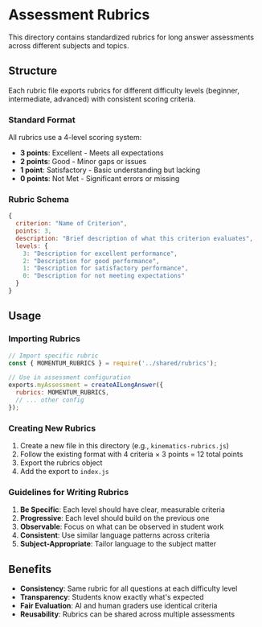 # Assessment Rubrics

This directory contains standardized rubrics for long answer assessments across different subjects and topics.

## Structure

Each rubric file exports rubrics for different difficulty levels (beginner, intermediate, advanced) with consistent scoring criteria.

### Standard Format

All rubrics use a 4-level scoring system:
- **3 points**: Excellent - Meets all expectations
- **2 points**: Good - Minor gaps or issues  
- **1 point**: Satisfactory - Basic understanding but lacking
- **0 points**: Not Met - Significant errors or missing

### Rubric Schema

```javascript
{
  criterion: "Name of Criterion",
  points: 3,
  description: "Brief description of what this criterion evaluates",
  levels: {
    3: "Description for excellent performance",
    2: "Description for good performance",
    1: "Description for satisfactory performance",
    0: "Description for not meeting expectations"
  }
}
```

## Usage

### Importing Rubrics

```javascript
// Import specific rubric
const { MOMENTUM_RUBRICS } = require('../shared/rubrics');

// Use in assessment configuration
exports.myAssessment = createAILongAnswer({
  rubrics: MOMENTUM_RUBRICS,
  // ... other config
});
```

### Creating New Rubrics

1. Create a new file in this directory (e.g., `kinematics-rubrics.js`)
2. Follow the existing format with 4 criteria × 3 points = 12 total points
3. Export the rubrics object
4. Add the export to `index.js`

### Guidelines for Writing Rubrics

1. **Be Specific**: Each level should have clear, measurable criteria
2. **Progressive**: Each level should build on the previous one
3. **Observable**: Focus on what can be observed in student work
4. **Consistent**: Use similar language patterns across criteria
5. **Subject-Appropriate**: Tailor language to the subject matter

## Benefits

- **Consistency**: Same rubric for all questions at each difficulty level
- **Transparency**: Students know exactly what's expected
- **Fair Evaluation**: AI and human graders use identical criteria
- **Reusability**: Rubrics can be shared across multiple assessments
